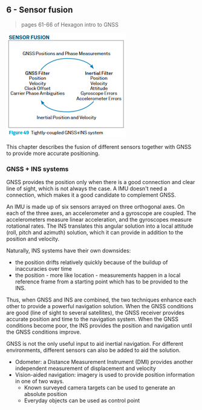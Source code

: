 ## 6 - Sensor fusion

> pages 61-66 of Hexagon intro to GNSS

![sensor_fusion.png](../../../images/sensor_fusion.png)

This chapter describes the fusion of different sensors together with GNSS to provide more accurate positioning.

### GNSS + INS systems

GNSS provides the position only when there is a good connection and clear line of sight, which is not always the case.
A IMU doesn't need a connection, which makes it a good candidate to complement GNSS.

An IMU is made up of six sensors arrayed on three orthogonal axes.
On each of the three axes, an accelerometer and a gyroscope are coupled.
The accelerometers measure linear acceleration, and the gyroscopes measure rotational rates.
The INS translates this angular solution into a local attitude (roll, pitch and azimuth) solution, which it can provide in addition to the position and velocity.

Naturally,  INS systems have their own downsides:

- the position drifts relatively quickly because of the buildup of inaccuracies over time
- the position - more like location -  measurements happen in a local reference frame from a starting point which has to be provided to the INS.

Thus, when GNSS and INS are combined, the two techniques enhance each other to provide a powerful navigation solution.
When the GNSS conditions are good (line of sight to several satellites), the GNSS receiver provides accurate position and time to the navigation system.
When the GNSS conditions become poor, the INS provides the position and navigation until the GNSS conditions improve.

GNSS is not the only useful input to aid inertial navigation. For different environments, different sensors can also be added to aid the solution.

- Odometer: a Distance Measurement Instrument (DMI) provides another independent measurement of displacement and velocity
- Vision-aided navigation: imagery is used to provide position information in one of two ways.
  - Known surveyed camera targets can be used to generate an absolute position
  - Everyday objects can be used as control point

